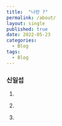 ```yaml
---
title:  "나란 ?"
permalink: /about/
layout: single
published: true
date: 2022-05-23
categories:
  - Blog
tags:
  - Blog
---
```



### 신일섭

1. ~~~
2. ~~~
3. ~~~